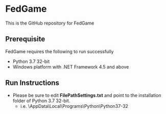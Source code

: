 # FedGame
This is the GitHub repository for FedGame
## Prerequisite
FedGame requires the following to run successfully
 - Python 3.7 32-bit
 - Windows platform with .NET Framework 4.5 and above

## Run Instructions

 - Please be sure to edit **FilePathSettings.txt** and point to the installation folder of Python 3.7 32-bit. 
	 - i.e. \AppData\Local\Programs\Python\Python37-32
